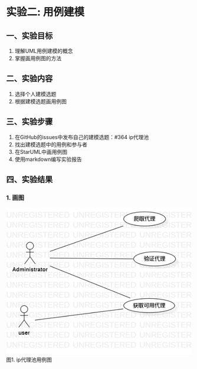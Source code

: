 # 实验二: 用例建模

## 一、实验目标

1. 理解UML用例建模的概念
2. 掌握画用例图的方法

## 二、实验内容

1. 选择个人建模选题
2. 根据建模选题画用例图

## 三、实验步骤

1. 在GitHub的issues中发布自己的建模选题：#364 ip代理池
2. 找出建模选题中的用例和参与者
3. 在StarUML中画用例图
4. 使用markdown编写实验报告

## 四、实验结果

### 1. 画图

![用例图](./Lab2_UseCaseDiagram.jpg)  
图1. ip代理池用例图
